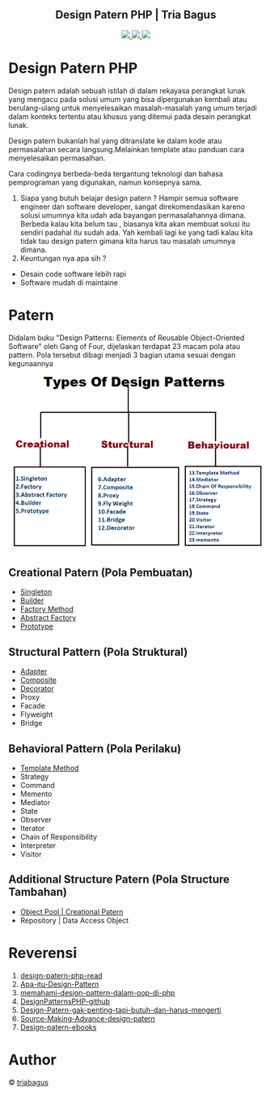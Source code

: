 <div align="center">    
    <h2>Design Patern PHP | Tria Bagus</h2>
    <a href="https://www.triabagus.site">
        <img src="https://cdn.rawgit.com/sindresorhus/awesome/d7305f38d29fed78fa85652e3a63e154dd8e8829/media/badge.svg"></img>
    </a>
    <a href="https://github.com/triabagus/Design-Patern-PHP/fork">
        <img src="https://img.shields.io/badge/PRs-welcome-brightgreen.svg"></img>
    </a>   
    <a href="https://www.paypal.me/triabagus/10">
        <img src="https://img.shields.io/badge/$-donate-ff69b4.svg?maxAge=2592000&amp;style=flat"></img>
    </a> 
</div>

# Design Patern PHP
Design patern adalah sebuah istilah di dalam rekayasa perangkat lunak yang mengacu pada solusi umum yang bisa dipergunakan kembali atau berulang-ulang untuk menyelesaikan masalah-masalah yang umum terjadi dalam konteks tertentu atau khusus yang ditemui pada desain perangkat lunak.

Design patern bukanlah hal yang ditranslate ke dalam kode atau permasalahan secara langsung.Melainkan template atau panduan cara menyelesaikan permasalhan.

Cara codingnya berbeda-beda tergantung teknologi dan bahasa pemprograman yang digunakan, namun konsepnya sama.
1. Siapa yang butuh belajar design patern ? Hampir semua software engineer dan software developer, sangat direkomendasikan kareno solusi umumnya kita udah ada bayangan permasalahannya dimana. Berbeda kalau kita belum tau , biasanya kita akan membuat solusi itu sendiri padahal itu sudah ada. Yah kembali lagi ke yang tadi kalau kita tidak tau design patern gimana kita harus tau masalah umumnya dimana.
2. Keuntungan nya apa sih ?
- Desain code software lebih rapi
- Software mudah di maintaine
# Patern
Didalam buku "Design Patterns: Elements of Reusable Object-Oriented Software" oleh Gang of Four, dijelaskan terdapat 23 macam pola atau pattern. Pola tersebut dibagi menjadi 3 bagian utama sesuai dengan kegunaannya
![alt text](https://github.com/triabagus/Design-Patern-PHP/blob/master/image/macam-design-patern.png)
## Creational Patern (Pola Pembuatan)
- [Singleton](https://github.com/triabagus/Design-Patern-PHP/tree/master/1.Creational%20Pattern/Singleton) 
- [Builder](https://github.com/triabagus/Design-Patern-PHP/tree/master/1.Creational%20Pattern/Builder)
- [Factory Method](https://github.com/triabagus/Design-Patern-PHP/tree/master/1.Creational%20Pattern/Factory%20Method)
- [Abstract Factory](https://github.com/triabagus/Design-Patern-PHP/tree/master/1.Creational%20Pattern/Abstract%20Factory)
- [Prototype](https://github.com/triabagus/Design-Patern-PHP/tree/master/1.Creational%20Pattern/Prototype) 
## Structural Pattern (Pola Struktural)
- [Adapter](https://github.com/triabagus/Design-Patern-PHP/tree/master/3.Structural%20Pattern/Adapter)
- [Composite](https://github.com/triabagus/Design-Patern-PHP/tree/master/3.Structural%20Pattern/Composite)
- [Decorator](https://github.com/triabagus/Design-Patern-PHP/tree/master/3.Structural%20Pattern/Decorator)
- Proxy
- Facade
- Flyweight
- Bridge

## Behavioral Pattern (Pola Perilaku)
- [Template Method](https://github.com/triabagus/Design-Patern-PHP/tree/master/2.Behavioral%20Pattern/Template%20Method)
- Strategy
- Command
- Memento
- Mediator
- State
- Observer
- Iterator
- Chain of Responsibility
- Interpreter
- Visitor

## Additional Structure Patern (Pola Structure Tambahan)

- [Object Pool | Creational Patern](https://github.com/triabagus/Design-Patern-PHP/tree/master/1.Creational%20Pattern/Object%20Pool)
- Repository | Data Access Object
# Reverensi
1. [design-patern-php-read](https://designpatternsphp.readthedocs.io/en/latest/Creational/AbstractFactory/README.html)
2. [Apa-itu-Design-Pattern](http://maulidangames.com/artikel/Mengenal-Design-Pattern/64.html)
3. [memahami-design-pattern-dalam-oop-di-php](https://undebugable.wordpress.com/2018/12/07/memahami-design-pattern-dalam-oop-di-php/)
4. [DesignPatternsPHP-github](https://github.com/domnikl/DesignPatternsPHP)
5. [Design-Patern-gak-penting-tapi-butuh-dan-harus-mengerti](https://www.youtube.com/watch?v=zD-bTMojnaM&list=PL-CtdCApEFH_yiziXrQeogYOJzCmD8XLM)
6. [Source-Making-Advance-design-patern](https://sourcemaking.com/design_patterns)
7. [Design-patern-ebooks](https://refactoring.guru/design-patterns/book)
# Author
&copy; [triabagus](https://github.com/triabagus/roadmap-backend)
